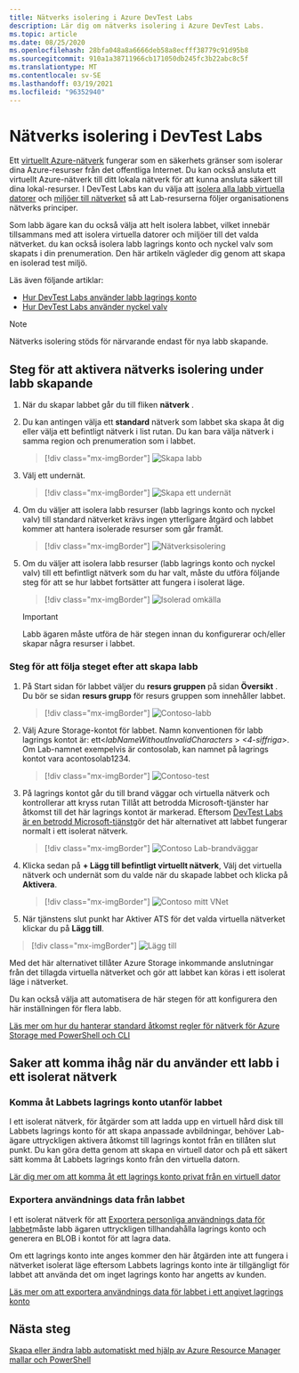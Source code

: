 ```yaml
---
title: Nätverks isolering i Azure DevTest Labs
description: Lär dig om nätverks isolering i Azure DevTest Labs.
ms.topic: article
ms.date: 08/25/2020
ms.openlocfilehash: 28bfa048a8a6666deb58a8ecfff38779c91d95b8
ms.sourcegitcommit: 910a1a38711966cb171050db245fc3b22abc8c5f
ms.translationtype: MT
ms.contentlocale: sv-SE
ms.lasthandoff: 03/19/2021
ms.locfileid: "96352940"
---
```

# <a name="network-isolation-in-devtest-labs"></a>Nätverks isolering i DevTest Labs

Ett [virtuellt Azure-nätverk](../virtual-network/virtual-networks-overview.md) fungerar som en säkerhets gränser som isolerar dina Azure-resurser från det offentliga Internet. Du kan också ansluta ett virtuellt Azure-nätverk till ditt lokala nätverk för att kunna ansluta säkert till dina lokal-resurser. I DevTest Labs kan du välja att [isolera alla labb virtuella datorer](devtest-lab-configure-vnet.md) och [miljöer till nätverket](connect-environment-lab-virtual-network.md) så att Lab-resurserna följer organisationens nätverks principer. 

Som labb ägare kan du också välja att helt isolera labbet, vilket innebär tillsammans med att isolera virtuella datorer och miljöer till det valda nätverket. du kan också isolera labb lagrings konto och nyckel valv som skapats i din prenumeration. Den här artikeln vägleder dig genom att skapa en isolerad test miljö. 

Läs även följande artiklar:

- [Hur DevTest Labs använder labb lagrings konto](encrypt-storage.md)
- [Hur DevTest Labs använder nyckel valv](devtest-lab-store-secrets-in-key-vault.md)
 
> [!NOTE]
> Nätverks isolering stöds för närvarande endast för nya labb skapande.

## <a name="steps-to-enable-network-isolation-during-lab-creation"></a>Steg för att aktivera nätverks isolering under labb skapande

1. När du skapar labbet går du till fliken **nätverk** .
1. Du kan antingen välja ett **standard** nätverk som labbet ska skapa åt dig eller välja ett befintligt nätverk i list rutan. Du kan bara välja nätverk i samma region och prenumeration som i labbet. 

    > [!div class="mx-imgBorder"]
    > ![Skapa labb](./media/network-isolation/create-lab.png)
1. Välj ett undernät.

    > [!div class="mx-imgBorder"]
    > ![Skapa ett undernät](./media/network-isolation/create-lab-subnet.png)
1. Om du väljer att isolera labb resurser (labb lagrings konto och nyckel valv) till standard nätverket krävs ingen ytterligare åtgärd och labbet kommer att hantera isolerade resurser som går framåt.
 
    > [!div class="mx-imgBorder"]
    > ![Nätverksisolering](./media/network-isolation/isolate-lab-resources.png)
1. Om du väljer att isolera labb resurser (labb lagrings konto och nyckel valv) till ett befintligt nätverk som du har valt, måste du utföra följande steg för att se hur labbet fortsätter att fungera i isolerat läge. 
 
    > [!div class="mx-imgBorder"]
    > ![Isolerad omkälla](./media/network-isolation/isolate-my-vnet.png)

    > [!IMPORTANT]
    > Labb ägaren måste utföra de här stegen innan du konfigurerar och/eller skapar några resurser i labbet.

### <a name="steps-to-follow-post-lab-creation"></a>Steg för att följa steget efter att skapa labb

1. På Start sidan för labbet väljer du **resurs gruppen** på sidan **Översikt** . Du bör se sidan **resurs grupp** för resurs gruppen som innehåller labbet. 
 
   > [!div class="mx-imgBorder"]
   > ![Contoso-labb](./media/network-isolation/contoso-lab.png)
1. Välj Azure Storage-kontot för labbet. Namn konventionen för labb lagrings kontot är: ett<*labNameWithoutInvalidCharacters* > *<4-siffriga*>. Om Lab-namnet exempelvis är contosolab, kan namnet på lagrings kontot vara acontosolab1234.
 
   > [!div class="mx-imgBorder"]
   > ![Contoso-test](./media/network-isolation/contoso-test.png)
1. På lagrings kontot går du till brand väggar och virtuella nätverk och kontrollerar att kryss rutan Tillåt att betrodda Microsoft-tjänster har åtkomst till det här lagrings kontot är markerad. Eftersom [DevTest Labs är en betrodd Microsoft-tjänst](../storage/common/storage-network-security.md#trusted-microsoft-services)gör det här alternativet att labbet fungerar normalt i ett isolerat nätverk. 

   > [!div class="mx-imgBorder"]
   > ![Contoso Lab-brandväggar](./media/network-isolation/contoso-lab-firewalls-vnets.png)
1. Klicka sedan på **+ Lägg till befintligt virtuellt nätverk**, Välj det virtuella nätverk och undernät som du valde när du skapade labbet och klicka på **Aktivera**. 

   > [!div class="mx-imgBorder"]
   > ![Contoso mitt VNet](./media/network-isolation/contoso-lab-my-vnet.png)
5.  När tjänstens slut punkt har Aktiver ATS för det valda virtuella nätverket klickar du på **Lägg till**. 

   > [!div class="mx-imgBorder"]
   > ![Lägg till](./media/network-isolation/contoso-firewall-add.png)
 
Med det här alternativet tillåter Azure Storage inkommande anslutningar från det tillagda virtuella nätverket och gör att labbet kan köras i ett isolerat läge i nätverket. 

Du kan också välja att automatisera de här stegen för att konfigurera den här inställningen för flera labb. 

[Läs mer om hur du hanterar standard åtkomst regler för nätverk för Azure Storage med PowerShell och CLI](../storage/common/storage-network-security.md?toc=%2fazure%2fvirtual-network%2ftoc.json#powershell)

## <a name="things-to-remember-while-using-a-lab-in-a-network-isolated-mode"></a>Saker att komma ihåg när du använder ett labb i ett isolerat nätverk

### <a name="accessing-labs-storage-account-outside-the-lab"></a>Komma åt Labbets lagrings konto utanför labbet 

I ett isolerat nätverk, för åtgärder som att ladda upp en virtuell hård disk till Labbets lagrings konto för att skapa anpassade avbildningar, behöver Lab-ägare uttryckligen aktivera åtkomst till lagrings kontot från en tillåten slut punkt. Du kan göra detta genom att skapa en virtuell dator och på ett säkert sätt komma åt Labbets lagrings konto från den virtuella datorn. 

[Lär dig mer om att komma åt ett lagrings konto privat från en virtuell dator](../private-link/tutorial-private-endpoint-storage-portal.md)

### <a name="exporting-usage-data-from-the-lab"></a>Exportera användnings data från labbet 

I ett isolerat nätverk för att [Exportera personliga användnings data för labbet](personal-data-delete-export.md)måste labb ägaren uttryckligen tillhandahålla lagrings konto och generera en BLOB i kontot för att lagra data. 

Om ett lagrings konto inte anges kommer den här åtgärden inte att fungera i nätverket isolerat läge eftersom Labbets lagrings konto inte är tillgängligt för labbet att använda det om inget lagrings konto har angetts av kunden. 

[Läs mer om att exportera användnings data för labbet i ett angivet lagrings konto](personal-data-delete-export.md#azure-powershell)

## <a name="next-steps"></a>Nästa steg

[Skapa eller ändra labb automatiskt med hjälp av Azure Resource Manager mallar och PowerShell](devtest-lab-use-arm-and-powershell-for-lab-resources.md)